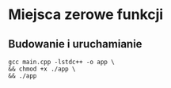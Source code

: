 # Miejsca zerowe funkcji
## Budowanie i uruchamianie
```
gcc main.cpp -lstdc++ -o app \
&& chmod +x ./app \
&& ./app
```
